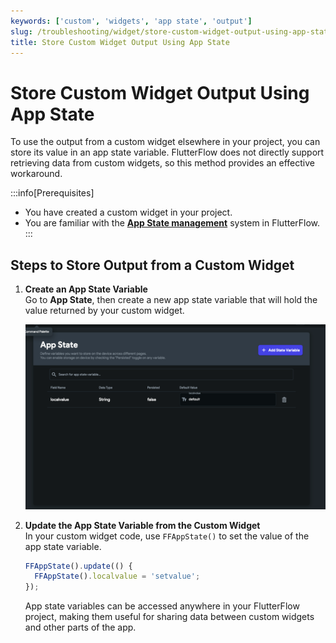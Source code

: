 ```yaml
---
keywords: ['custom', 'widgets', 'app state', 'output']
slug: /troubleshooting/widget/store-custom-widget-output-using-app-state
title: Store Custom Widget Output Using App State
---
```


# Store Custom Widget Output Using App State

To use the output from a custom widget elsewhere in your project, you can store its value in an app state variable. FlutterFlow does not directly support retrieving data from custom widgets, so this method provides an effective workaround.

:::info[Prerequisites]
- You have created a custom widget in your project.
- You are familiar with the **[App State management](../../resources/data-representation/app-state)** system in FlutterFlow.
:::

## Steps to Store Output from a Custom Widget

1. **Create an App State Variable**  
   Go to **App State**, then create a new app state variable that will hold the value returned by your custom widget.

   ![](../assets/20250430121220879251.png)

2. **Update the App State Variable from the Custom Widget**  
   In your custom widget code, use `FFAppState()` to set the value of the app state variable.

   ```js
   FFAppState().update(() {
     FFAppState().localvalue = 'setvalue';
   });
   ```

   App state variables can be accessed anywhere in your FlutterFlow project, making them useful for sharing data between custom widgets and other parts of the app.